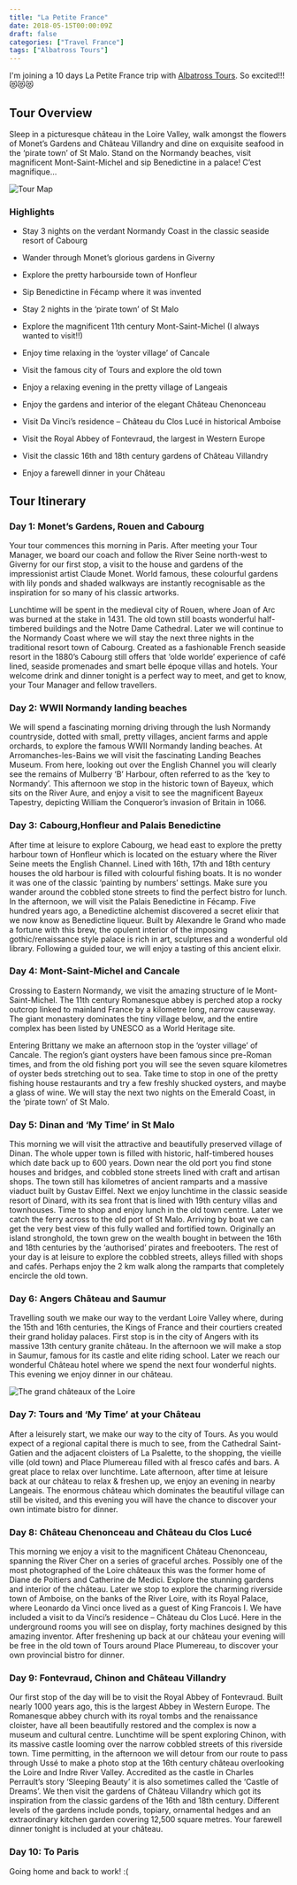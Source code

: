 ```yaml
---
title: "La Petite France"
date: 2018-05-15T00:00:09Z
draft: false
categories: ["Travel France"]
tags: ["Albatross Tours"]
---
```


I'm joining a 10 days La Petite France trip with [Albatross Tours](https://www.albatrosstours.com.au/la-petite-france). So excited!!! 😻😻😻

## Tour Overview

Sleep in a picturesque château in the Loire Valley, walk amongst the flowers of Monet’s Gardens and Château Villandry and dine on exquisite seafood in the ‘pirate town’ of St Malo. Stand on the Normandy beaches, visit magnificent Mont-Saint-Michel and sip Benedictine in a palace! C’est magnifique…

![Tour Map](https://lh3.googleusercontent.com/pw/AL9nZEXDf69xLEqPzHIQDidCec6pgZnLPzhvKbrcMGGDZoiD4WlKWYehJJSnwLDmn7AFVoWdNDwzd8ClgeMH00gb1W0vvcsXovemf_ocfI4GuiWwuceChF7OaDrgRSKFkmXbLYF8mo-_99KSsyQpQxXtB3AI=w650-h800-no?authuser=0 "Tour Map")

### Highlights

- Stay 3 nights on the verdant Normandy Coast in the classic seaside resort of Cabourg

- Wander through Monet’s glorious gardens in Giverny

- Explore the pretty harbourside town of Honfleur

- Sip Benedictine in Fécamp where it was invented

- Stay 2 nights in the ‘pirate town’ of St Malo

- Explore the magnificent 11th century Mont-Saint-Michel (I always wanted to visit!!)</li>

- Enjoy time relaxing in the ‘oyster village’ of Cancale

- Visit the famous city of Tours and explore the old town

- Enjoy a relaxing evening in the pretty village of Langeais

- Enjoy the gardens and interior of the elegant Château Chenonceau

- Visit Da Vinci’s residence – Château du Clos Lucé in historical Amboise

- Visit the Royal Abbey of Fontevraud, the largest in Western Europe

- Visit the classic 16th and 18th century gardens of Château Villandry

- Enjoy a farewell dinner in your Château

## Tour Itinerary

### Day 1: Monet’s Gardens, Rouen and Cabourg

Your tour commences this morning in Paris. After meeting your Tour Manager, we board our coach and follow the River Seine north-west to Giverny for our first stop, a visit to the house and gardens of the impressionist artist Claude Monet. World famous, these colourful gardens with lily ponds and shaded walkways are instantly recognisable as the inspiration for so many of his classic artworks.

Lunchtime will be spent in the medieval city of Rouen, where Joan of Arc was burned at the stake in 1431. The old town still boasts wonderful half-timbered buildings and the Notre Dame Cathedral. Later we will continue to the Normandy Coast where we will stay the next three nights in the traditional resort town of Cabourg. Created as a fashionable French seaside resort in the 1880’s Cabourg still offers that ‘olde worlde’ experience of café lined, seaside promenades and smart belle époque villas and hotels. Your welcome drink and dinner tonight is a perfect way to meet, and get to know, your Tour Manager and fellow travellers.

### Day 2: WWII Normandy landing beaches
We will spend a fascinating morning driving through the lush Normandy countryside, dotted with small, pretty villages, ancient farms and apple orchards, to explore the famous WWII Normandy landing beaches. At Arromanches-les-Bains we will visit the fascinating Landing Beaches Museum. From here, looking out over the English Channel you will clearly see the remains of Mulberry ‘B’ Harbour, often referred to as the ‘key to Normandy’. This afternoon we stop in the historic town of Bayeux, which sits on the River Aure, and enjoy a visit to see the magnificent Bayeux Tapestry, depicting William the Conqueror’s invasion of Britain in 1066.

### Day 3: Cabourg,Honfleur and Palais Benedictine
After time at leisure to explore Cabourg, we head east to explore the pretty harbour town of Honfleur which is located on the estuary where the River Seine meets the English Channel. Lined with 16th, 17th and 18th century houses the old harbour is filled with colourful fishing boats. It is no wonder it was one of the classic ‘painting by numbers’ settings. Make sure you wander around the cobbled stone streets to find the perfect bistro for lunch. In the afternoon, we will visit the Palais Benedictine in Fécamp. Five hundred years ago, a Benedictine alchemist discovered a secret elixir that we now know as Benedictine liqueur. Built by Alexandre le Grand who made a fortune with this brew, the opulent interior of the imposing gothic/renaissance style palace is rich in art, sculptures and a wonderful old library. Following a guided tour, we will enjoy a tasting of this ancient elixir.

### Day 4: Mont-Saint-Michel and Cancale
Crossing to Eastern Normandy, we visit the amazing structure of le Mont-Saint-Michel. The 11th century Romanesque abbey is perched atop a rocky outcrop linked to mainland France by a kilometre long, narrow causeway. The giant monastery dominates the tiny village below, and the entire complex has been listed by UNESCO as a World Heritage site.

Entering Brittany we make an afternoon stop in the ‘oyster village’ of Cancale. The region’s giant oysters have been famous since pre-Roman times, and from the old fishing port you will see the seven square kilometres of oyster beds stretching out to sea. Take time to stop in one of the pretty fishing house restaurants and try a few freshly shucked oysters, and maybe a glass of wine. We will stay the next two nights on the Emerald Coast, in the ‘pirate town’ of St Malo.

### Day 5: Dinan and ‘My Time’ in St Malo
This morning we will visit the attractive and beautifully preserved village of Dinan. The whole upper town is filled with historic, half-timbered houses which date back up to 600 years. Down near the old port you find stone houses and bridges, and cobbled stone streets lined with craft and artisan shops. The town still has kilometres of ancient ramparts and a massive viaduct built by Gustav Eiffel. Next we enjoy lunchtime in the classic seaside resort of Dinard, with its sea front that is lined with 19th century villas and townhouses. Time to shop and enjoy lunch in the old town centre. Later we catch the ferry across to the old port of St Malo. Arriving by boat we can get the very best view of this fully walled and fortified town. Originally an island stronghold, the town grew on the wealth bought in between the 16th and 18th centuries by the ‘authorised’ pirates and freebooters. The rest of your day is at leisure to explore the cobbled streets, alleys filled with shops and cafés. Perhaps enjoy the 2 km walk along the ramparts that completely encircle the old town.

### Day 6: Angers Château and Saumur
Travelling south we make our way to the verdant Loire Valley where, during the 15th and 16th centuries, the Kings of France and their courtiers created their grand holiday palaces. First stop is in the city of Angers with its massive 13th century granite château. In the afternoon we will make a stop in Saumur, famous for its castle and elite riding school. Later we reach our wonderful Château hotel where we spend the next four wonderful nights. This evening we enjoy dinner in our château.

![The grand châteaux of the Loire](https://www.backroads.com/sites/default/files/blog/2017/07/Chambord-shutterstock_442240243.jpg "The grand châteaux of the Loire")

### Day 7: Tours and ‘My Time’ at your Château

After a leisurely start, we make our way to the city of Tours. As you would expect of a regional capital there is much to see, from the Cathedral Saint-Gatien and the adjacent cloisters of La Psalette, to the shopping, the vieille ville (old town) and Place Plumereau filled with al fresco cafés and bars. A great place to relax over lunchtime. Late afternoon, after time at leisure back at our château to relax &amp; freshen up, we enjoy an evening in nearby Langeais. The enormous château which dominates the beautiful village can still be visited, and this evening you will have the chance to discover your own intimate bistro for dinner.

### Day 8: Château Chenonceau and Château du Clos Lucé
This morning we enjoy a visit to the magnificent Château Chenonceau, spanning the River Cher on a series of graceful arches. Possibly one of the most photographed of the Loire châteaux this was the former home of Diane de Poitiers and Catherine de Medici. Explore the stunning gardens and interior of the château. Later we stop to explore the charming riverside town of Amboise, on the banks of the River Loire, with its Royal Palace, where Leonardo da Vinci once lived as a guest of King Francois I. We have included a visit to da Vinci’s residence – Château du Clos Lucé. Here in the underground rooms you will see on display, forty machines designed by this amazing inventor. After freshening up back at our château your evening will be free in the old town of Tours around Place Plumereau, to discover your own provincial bistro for dinner.

### Day 9: Fontevraud, Chinon and Château Villandry
Our first stop of the day will be to visit the Royal Abbey of Fontevraud. Built nearly 1000 years ago, this is the largest Abbey in Western Europe. The Romanesque abbey church with its royal tombs and the renaissance cloister, have all been beautifully restored and the complex is now a museum and cultural centre. Lunchtime will be spent exploring Chinon, with its massive castle looming over the narrow cobbled streets of this riverside town. Time permitting, in the afternoon we will detour from our route to pass through Ussé to make a photo stop at the 16th century château overlooking the Loire and Indre River Valley. Accredited as the castle in Charles Perrault’s story ‘Sleeping Beauty’ it is also sometimes called the ‘Castle of Dreams’. We then visit the gardens of Château Villandry which got its inspiration from the classic gardens of the 16th and 18th century. Different levels of the gardens include ponds, topiary, ornamental hedges and an extraordinary kitchen garden covering 12,500 square metres. Your farewell dinner tonight is included at your château.

### Day 10: To Paris

Going home and back to work! :(


 